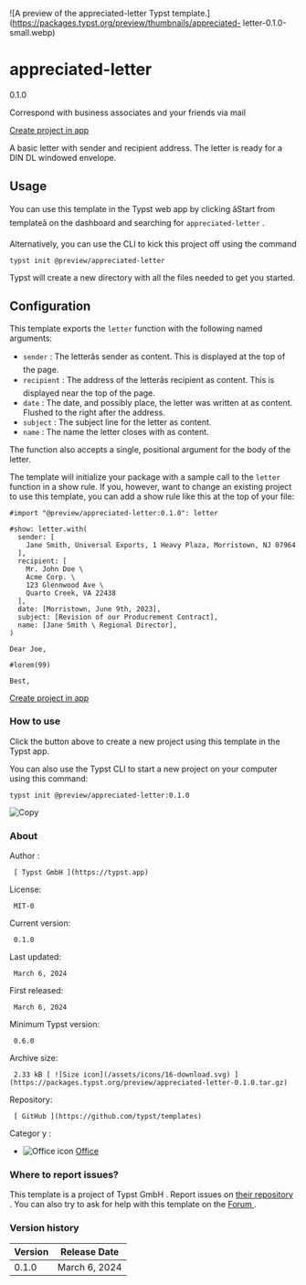 ![A preview of the appreciated-letter Typst
template.](https://packages.typst.org/preview/thumbnails/appreciated-
letter-0.1.0-small.webp)

#  appreciated-letter

0.1.0

Correspond with business associates and your friends via mail

[ Create project in app ](/app?template=appreciated-letter&version=0.1.0)

A basic letter with sender and recipient address. The letter is ready for a
DIN DL windowed envelope.

##  Usage

You can use this template in the Typst web app by clicking âStart from
templateâ on the dashboard and searching for ` appreciated-letter ` .

Alternatively, you can use the CLI to kick this project off using the command

    
    
    typst init @preview/appreciated-letter
    

Typst will create a new directory with all the files needed to get you
started.

##  Configuration

This template exports the ` letter ` function with the following named
arguments:

  * ` sender ` : The letterâs sender as content. This is displayed at the top of the page. 
  * ` recipient ` : The address of the letterâs recipient as content. This is displayed near the top of the page. 
  * ` date ` : The date, and possibly place, the letter was written at as content. Flushed to the right after the address. 
  * ` subject ` : The subject line for the letter as content. 
  * ` name ` : The name the letter closes with as content. 

The function also accepts a single, positional argument for the body of the
letter.

The template will initialize your package with a sample call to the ` letter `
function in a show rule. If you, however, want to change an existing project
to use this template, you can add a show rule like this at the top of your
file:

    
    
    #import "@preview/appreciated-letter:0.1.0": letter
    
    #show: letter.with(
      sender: [
        Jane Smith, Universal Exports, 1 Heavy Plaza, Morristown, NJ 07964
      ],
      recipient: [
        Mr. John Doe \
        Acme Corp. \
        123 Glennwood Ave \
        Quarto Creek, VA 22438
      ],
      date: [Morristown, June 9th, 2023],
      subject: [Revision of our Producrement Contract],
      name: [Jane Smith \ Regional Director],
    )
    
    Dear Joe,
    
    #lorem(99)
    
    Best,
    

[ Create project in app ](/app?template=appreciated-letter&version=0.1.0)

###  How to use

Click the button above to create a new project using this template in the
Typst app.

You can also use the Typst CLI to start a new project on your computer using
this command:

    
    
    typst init @preview/appreciated-letter:0.1.0

![Copy](/assets/icons/16-copy.svg)

###  About

Author  :

     [ Typst GmbH ](https://typst.app)
License:

     MIT-0 
Current version:

     0.1.0 
Last updated:

     March 6, 2024 
First released:

     March 6, 2024 
Minimum Typst version:

     0.6.0 
Archive size:

     2.33 kB [ ![Size icon](/assets/icons/16-download.svg) ](https://packages.typst.org/preview/appreciated-letter-0.1.0.tar.gz)
Repository:

     [ GitHub ](https://github.com/typst/templates)
Categor  y  :

    

  * ![Office icon](/assets/icons/16-envelope.svg) [ Office ](https://typst.app/universe/search/?category=office)

###  Where to report issues?

This  template  is a project of  Typst GmbH  .  Report issues on  [ their
repository ](https://github.com/typst/templates) .  You can also try to ask
for help with this  template  on the  [ Forum ](https://forum.typst.app) .

###  Version history

Version  |  Release Date   
---|---  
0.1.0  |  March 6, 2024 

